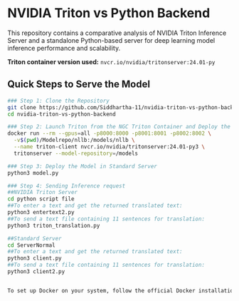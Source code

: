 # NVIDIA Triton vs Python Backend

This repository contains a comparative analysis of NVIDIA Triton Inference Server and a standalone Python-based server for deep learning model inference performance and scalability.

**Triton container version used:** `nvcr.io/nvidia/tritonserver:24.01-py`

## Quick Steps to Serve the Model
```bash
### Step 1: Clone the Repository
git clone https://github.com/Siddhartha-11/nvidia-triton-vs-python-backend.git
cd nvidia-triton-vs-python-backend

### Step 2: Launch Triton from the NGC Triton Container and Deploy the Model
docker run --rm --gpus=all -p8000:8000 -p8001:8001 -p8002:8002 \
  -v$(pwd)/Modelrepo/nllb:/models/nllb \
  --name triton-client nvcr.io/nvidia/tritonserver:24.01-py3 \
  tritonserver --model-repository=/models

### Step 3: Deploy the Model in Standard Server
python3 model.py

### Step 4: Sending Inference request
##NVIDIA Triton Server
cd python script file
##To enter a text and get the returned translated text:
python3 entertext2.py
##To send a text file containing 11 sentences for translation:
python3 triton_translation.py

##Standard Server
cd ServerNormal
##To enter a text and get the returned translated text:
python3 client.py
##To send a text file containing 11 sentences for translation:
python3 client2.py


To set up Docker on your system, follow the official Docker installation guide for your operating system:[Install Docker](https://www.docker.com/)

